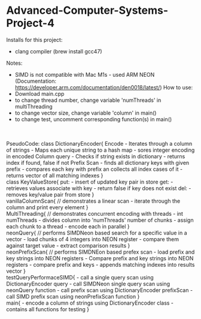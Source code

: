 # Advanced-Computer-Systems-Project-4

Installs for this project:<br />
- clang compiler (brew install gcc47)

Notes:
- SIMD is not compatible with Mac M1s - used ARM NEON (Documentation: https://developer.arm.com/documentation/den0018/latest/)
How to use:
- Download main.cpp
- to change thread number, change variable 'numThreads' in multiThreading
- to change vector size, change variable 'column' in main()
- to change test, uncomment corresponding function(s) in main()
<br />
<br />
PseudoCode:
class DictionaryEncoder{
Encode
- Iterates through a column of strings
- Maps each unique string to a hash map
- sores integer encoding in encoded Column
query
- Checks if string exists in dictionary
- returns index if found, false if not
Prefix Scan
- finds all dictionary keys with given prefix
- compares each key with prefix an collects all index cases of it
- returns vector of all matching indexes
} 
<br />
class KeyValueStore{
put:
- insert of updated key pair in store
get:
- retrieves values associate with key
- return false if key does not exist
del:
- removes key/value pair from store
}
<br />
vanillaColumnScan{
// demonstrates a linear scan
- iterate through the column and print every element
}
<br />
MultiThreading{
// demonstrates concurrent encoding with threads
- int numThreads
- divides column into 'numThreads' number of chunks
- assign each chunk to a thread
- encode each in parallel 
}
<br />
neonQuery{
// performs SIMDNeon based search for a specific value in a vector
- load chunks of 4 integers into NEON register
- compare them against target value
- extract comparison results
}
<br />
neonPrefixScan{
// performs SIMDNEon based prefex scan
- load prefix and key strings into NEON registers
- Compare prefix and key strings into NEON registers
- compare prefix and keys
- appends matching indexes into results vector
}
<br />
testQueryPerformaceSIMD{
- call a single query scan using DictionaryEncoder query
- call SIMDNeon single query scan using neonQuery function
- call prefix scan using DictionaryEncoder prefixScan
- call SIMD prefix scan using neonPrefixScan function
}
<br />
main{
- encode a column of strings using DictionaryEncoder class
- contains all functions for testing
}
